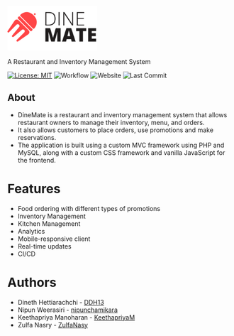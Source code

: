 <picture>

  <source media="(prefers-color-scheme: dark)" srcset="https://raw.githubusercontent.com/Group-52/DineMate-2.0/dev/public/assets/images/logos/logo_Full%20Logo%20White_Full%20Logo%20White.svg">

  <source media="(prefers-color-scheme: light)" srcset="https://raw.githubusercontent.com/Group-52/DineMate-2.0/dev/public/assets/images/logos/logo_Full%20Logo.svg">

  <img alt="Hashnode logo" src="https://raw.githubusercontent.com/Group-52/DineMate-2.0/dev/public/assets/images/logos/logo_Full%20Logo.svg" height="100">
  
</picture>

A Restaurant and Inventory Management System

[![License: MIT](https://img.shields.io/badge/License-MIT-yellow.svg)](https://opensource.org/licenses/MIT)
![Workflow](https://img.shields.io/github/actions/workflow/status/Group-52/DineMate-2.0/deploy.yaml?branch=main&style=flat)
![Website](https://img.shields.io/website?url=http%3A%2F%2F18.183.143.228%2F)
![Last Commit](https://img.shields.io/github/last-commit/Group-52/DineMate-2.0)

## About

- DineMate is a restaurant and inventory management system that allows restaurant owners to manage their inventory, menu, and orders.
- It also allows customers to place orders, use promotions and make reservations.
- The application is built using a custom MVC framework using PHP and MySQL, along with a custom CSS framework and vanilla JavaScript for the frontend.

# Features

- Food ordering with different types of promotions
- Inventory Management
- Kitchen Management
- Analytics
- Mobile-responsive client
- Real-time updates
- CI/CD

# Authors

- Dineth Hettiarachchi - [DDH13](https://github.com/DDH13)
- Nipun Weerasiri - [nipunchamikara](https://github.com/nipunchamikara)
- Keethapriya Manoharan - [KeethapriyaM](https://github.com/KeethapriyaM)
- Zulfa Nasry - [ZulfaNasy](https://github.com/ZulfaNasy)

